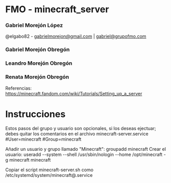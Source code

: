# FMO - minecraft_server
### Gabriel Morejón López
@elgabo82 - gabrielmorejon@gmail.com | gabriel@grupofmo.com
### Gabriel Morejón Obregón
### Leandro Morejón Obregón
### Renata Morejón Obregón

Referencias: https://minecraft.fandom.com/wiki/Tutorials/Setting_up_a_server


# Instrucciones
Estos pasos del grupo y usuario son opcionales, si los deseas ejectuar; debes quitar los comentarios en el archivo
minecraft-server.service
\#User=minecraft
\#Group=minecraft

Añadir un usuario y grupo llamado "Minecraft": groupadd minecraft
Crear el usuario: useradd --system --shell /usr/sbin/nologin --home /opt/minecraft -g minecraft minecraft

Copiar el script minecraft-server.sh como /etc/systemd/system/minecraft@.service
